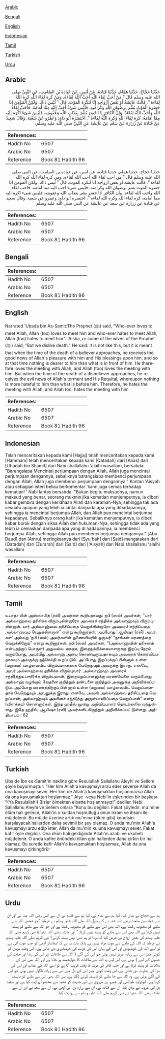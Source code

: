 [Arabic](#arabic)

[Bengali](#bengali)

[English](#english)

[Indonesian](#indonesian)

[Tamil](#tamil)

[Turkish](#turkish)

[Urdu](#urdu)

## Arabic


<div dir="rtl" lang="ar" style={{fontSize:'larger',backgroundColor:'#f8f9fa',padding:20}}>
حَدَّثَنَا حَجَّاجٌ، حَدَّثَنَا هَمَّامٌ، حَدَّثَنَا قَتَادَةُ، عَنْ أَنَسٍ، عَنْ عُبَادَةَ بْنِ الصَّامِتِ، عَنِ النَّبِيِّ صلى الله عليه وسلم قَالَ ‏"‏ مَنْ أَحَبَّ لِقَاءَ اللَّهِ أَحَبَّ اللَّهُ لِقَاءَهُ، وَمَنْ كَرِهَ لِقَاءَ اللَّهِ كَرِهَ اللَّهُ لِقَاءَهُ ‏"‏‏.‏ قَالَتْ عَائِشَةُ أَوْ بَعْضُ أَزْوَاجِهِ إِنَّا لَنَكْرَهُ الْمَوْتَ‏.‏ قَالَ ‏"‏ لَيْسَ ذَاكَ، وَلَكِنَّ الْمُؤْمِنَ إِذَا حَضَرَهُ الْمَوْتُ بُشِّرَ بِرِضْوَانِ اللَّهِ وَكَرَامَتِهِ، فَلَيْسَ شَىْءٌ أَحَبَّ إِلَيْهِ مِمَّا أَمَامَهُ، فَأَحَبَّ لِقَاءَ اللَّهِ وَأَحَبَّ اللَّهُ لِقَاءَهُ، وَإِنَّ الْكَافِرَ إِذَا حُضِرَ بُشِّرَ بِعَذَابِ اللَّهِ وَعُقُوبَتِهِ، فَلَيْسَ شَىْءٌ أَكْرَهَ إِلَيْهِ مِمَّا أَمَامَهُ، كَرِهَ لِقَاءَ اللَّهِ وَكَرِهَ اللَّهُ لِقَاءَهُ ‏"‏‏.‏ اخْتَصَرَهُ أَبُو دَاوُدَ وَعَمْرٌو عَنْ شُعْبَةَ‏.‏ وَقَالَ سَعِيدٌ عَنْ قَتَادَةَ عَنْ زُرَارَةَ عَنْ سَعْدٍ عَنْ عَائِشَةَ عَنِ النَّبِيِّ صلى الله عليه وسلم‏.‏
</div>
<div style={{backgroundColor:'#f8f9fa',padding:20, marginBottom: 10}}><table> <thead> <tr> <th>References:</th> <th></th> </tr> </thead> <tbody><tr><td>Hadith No</td><td>6507</td></tr><tr><td>Arabic No</td><td>6507</td></tr><tr><td>Reference</td><td>Book 81 Hadith 96</td></tr></tbody></table></div>


<div dir="rtl" lang="ar" style={{fontSize:'larger',backgroundColor:'#f8f9fa',padding:20}}>
حدثنا حجاج، حدثنا همام، حدثنا قتادة، عن انس، عن عبادة بن الصامت، عن النبي صلى الله عليه وسلم قال " من احب لقاء الله احب الله لقاءه، ومن كره لقاء الله كره الله لقاءه ". قالت عايشة او بعض ازواجه انا لنكره الموت. قال " ليس ذاك، ولكن المومن اذا حضره الموت بشر برضوان الله وكرامته، فليس شىء احب اليه مما امامه، فاحب لقاء الله واحب الله لقاءه، وان الكافر اذا حضر بشر بعذاب الله وعقوبته، فليس شىء اكره اليه مما امامه، كره لقاء الله وكره الله لقاءه ". اختصره ابو داود وعمرو عن شعبة. وقال سعيد عن قتادة عن زرارة عن سعد عن عايشة عن النبي صلى الله عليه وسلم
</div>
<div style={{backgroundColor:'#f8f9fa',padding:20, marginBottom: 10}}><table> <thead> <tr> <th>References:</th> <th></th> </tr> </thead> <tbody><tr><td>Hadith No</td><td>6507</td></tr><tr><td>Arabic No</td><td>6507</td></tr><tr><td>Reference</td><td>Book 81 Hadith 96</td></tr></tbody></table></div>

## Bengali


<div dir="ltr" lang="bn" style={{fontSize:'larger',backgroundColor:'#f8f9fa',padding:20}}>

</div>
<div style={{backgroundColor:'#f8f9fa',padding:20, marginBottom: 10}}><table> <thead> <tr> <th>References:</th> <th></th> </tr> </thead> <tbody><tr><td>Hadith No</td><td>6507</td></tr><tr><td>Arabic No</td><td>6507</td></tr><tr><td>Reference</td><td>Book 81 Hadith 96</td></tr></tbody></table></div>

## English


<div dir="ltr" lang="en" style={{fontSize:'larger',backgroundColor:'#f8f9fa',padding:20}}>
Narrated 'Ubada bin As-Samit:The Prophet (ﷺ) said, "Who-ever loves to meet Allah, Allah (too) loves to meet him and who-ever hates to meet Allah, Allah (too) hates to meet him". 'Aisha, or some of the wives of the Prophet (ﷺ) said, "But we dislike death." He said: It is not like this, but it is meant that when the time of the death of a believer approaches, he receives the good news of Allah's pleasure with him and His blessings upon him, and so at that time nothing is dearer to him than what is in front of him. He therefore loves the meeting with Allah, and Allah (too) loves the meeting with him. But when the time of the death of a disbeliever approaches, he receives the evil news of Allah's torment and His Requital, whereupon nothing is more hateful to him than what is before him. Therefore, he hates the meeting with Allah, and Allah too, hates the meeting with him
</div>
<div style={{backgroundColor:'#f8f9fa',padding:20, marginBottom: 10}}><table> <thead> <tr> <th>References:</th> <th></th> </tr> </thead> <tbody><tr><td>Hadith No</td><td>6507</td></tr><tr><td>Arabic No</td><td>6507</td></tr><tr><td>Reference</td><td>Book 81 Hadith 96</td></tr></tbody></table></div>

## Indonesian


<div dir="ltr" lang="id" style={{fontSize:'larger',backgroundColor:'#f8f9fa',padding:20}}>
Telah menceritakan kepada kami [Hajjaj] telah menceritakan kepada kami [Hammam] telah menceritakan kepada kami [Qatadah] dari [Anas] dari [Ubadah bin Shamit] dari Nabi shallallahu 'alaihi wasallam, bersabda: "Barangsiapa Mencintai perjumpaan dengan Allah, Allah juga mencintai perjumpaan dengannya, sebaliknya barangsiapa membenci perjumpaan dengan Allah, Allah juga membenci perjumpaan dengannya." Kontan 'Aisyah atau sebagian isteri beliau berkomentar 'kami juga cemas terhadap kematian! ' Nabi lantas bersabda: "Bukan begitu maksudnya, namun maksud yang benar, seorang mukmin jika kematian menjemputnya, ia diberi kabar gembira dengan keridhaan Allah dan karamah-Nya, sehingga tak ada sesuatu apapun yang lebih ia cintai daripada apa yang dihadapannya, sehingga ia mencintai berjumpa Allah, dan Allah pun mencintai berjumpa kepadanya. Sebaliknya orang kafir jika kematian menjemputnya, ia diberi kabar buruk dengan siksa Allah dan hukuman-Nya, sehingga tidak ada yang lebih ia cemaskan daripada apa yang di hadapannya, ia membenci berjumpa Allah, sehingga Allah pun membenci berjumpa dengannya." [Abu Daud] dan [Amru] meringkasnya dari [Syu'bah] dan [Said] mengatakan dari [Qatadah] dari [Zurarah] dari [Sa'd] dari ['Aisyah] dari Nabi shallallahu 'alaihi wasallam
</div>
<div style={{backgroundColor:'#f8f9fa',padding:20, marginBottom: 10}}><table> <thead> <tr> <th>References:</th> <th></th> </tr> </thead> <tbody><tr><td>Hadith No</td><td>6507</td></tr><tr><td>Arabic No</td><td>6507</td></tr><tr><td>Reference</td><td>Book 81 Hadith 96</td></tr></tbody></table></div>

## Tamil


<div dir="ltr" lang="ta" style={{fontSize:'larger',backgroundColor:'#f8f9fa',padding:20}}>
உபாதா பின் அஸ்ஸாமித் (ரலி) அவர்கள் கூறியதாவது: நபி (ஸல்) அவர்கள், “யார் அல்லாஹ்வை தரிசிக்க விரும்புகின்றாரோ அவரைச் சந்திக்க அல்லாஹ்வும் விரும்புகின்றான். யார் அல்லாஹ்வை தரிசிப்பதை வெறுக்கின்றாரோ அவரைச் சந்திப்பதை அல்லாஹ்வும் வெறுக்கின்றான்” என்று கூறினார்கள். அப்போது ‘ஆயிஷா (ரலி) அவர்கள்’ அல்லது ‘நபி (ஸல்) அவர்களின் துணைவியரில் ஒருவர்’ “நாங்கள் மரணத்தை வெறுக்கிறோம்” என்று கூறினார்கள். நபி (ஸல்) அவர்கள், “(அல்லாஹ்வின் தரிசனம் என்பதற்குப் பொருள்) அதுவல்ல. மாறாக, இறைநம்பிக்கையாளருக்கு இறப்பு நேரம் வரும்போது, அவர்மீது அல்லாஹ் அன்பு கொண்டிருப்பதாகவும் அவரைக் கௌரவிப்பதாகவும் அவருக்கு நற்செய்தி கூறப்படும். அப்போது இறப்புக்குப் பின்னால் உள்ள (மறுமை) வாழ்வைவிட விருப்பமானதாக வேறெதுவும் அவருக்கு இராது. எனவே, அவர் அல்லாஹ்வை தரிசிக்க விரும்புவார். அல்லாஹ்வும் அவரைச் சந்தி(த்துஉபசரி)க்க விரும்புவான். இறைமறுப்பாளனுக்கு மரணவேளை வரும்போது, அல்லாஹ் வழங்கும் வேதனை குறித்தும் தண்டனை குறித்தும் அவனுக்கு அறிவிக்கப்படும். அப்போது மரணத்திற்குப் பின்னால் உள்ள (மறுமை) வாழ்வைவிட வெறுப்பானதாக வேறெதுவும் அவனுக்கு இராது. எனவே, அவன் அல்லாஹ்வை தரிசிப்பதை வெறுப்பான்; அல்லாஹ்வும் அவனைச் சந்தி(த்து அருள்பாலி)ப்பதை வெறுப்பான்” என்று (விளக்கம்) சொன்னார்கள். இந்த ஹதீஸ் மூன்று அறிவிப்பாளர் தொடர்களில் வந்துள்ளது. இதே ஹதீஸ், ஆயிஷா (ரலி) அவர்களிடமிருந்தும் அறிவிக்கப்பட் டுள்ளது. அத்தியாயம் : 82
</div>
<div style={{backgroundColor:'#f8f9fa',padding:20, marginBottom: 10}}><table> <thead> <tr> <th>References:</th> <th></th> </tr> </thead> <tbody><tr><td>Hadith No</td><td>6507</td></tr><tr><td>Arabic No</td><td>6507</td></tr><tr><td>Reference</td><td>Book 81 Hadith 96</td></tr></tbody></table></div>

## Turkish


<div dir="ltr" lang="tr" style={{fontSize:'larger',backgroundColor:'#f8f9fa',padding:20}}>
Ubaıde İbn es-Samit'in nakline göre Resulullah Sallallahu Aleyhi ve Sellem şöyle buyurmuştur: "Her kim Allah'a kavuşmayı arzu eder severse Allah da ona kavuşmayı sever. Her kim de Allah'a kavuşmaktan hoşlanmazsa Allah da ona kavuşmaktan hoşlanmaz." Aişe -veya Nebi'in eşlerinden bir başkası- "(Ya Resulallah!) Bizler ölmekten elbette hoşlanmayız!" dediler. Nebi Sallallahu Aleyhi ve Sellem onlara "Konu bu değildir. Fakat şöyledir: mu'mine ölüm hali gelince, Allah'ın o kuldan hoşnutluğu onun ikram ve ihsanı ile müjdelenir. Bu müjde üzerine artık mu'mine (ölüm gibi) kendisini karşılayacak hallerden daha sevimli bir şey olamaz. O anda mu'min Allah'a kavuşmayı arzu edip ister, Allah da mu'min kuluna kavuşmayı sever. Fakat kafir öyle değildir. Ona ölüm hali geldiğinde Allah'ın azabı ve ukubeti müjdelenir. O anda kafire önündeki ölüm gibi hallerden daha çirkin bir hal olamaz. Bu suretle kafir Allah'a kavuşmaktan hoşlanmaz, Allah da ona kavuşmayı çirkingörür
</div>
<div style={{backgroundColor:'#f8f9fa',padding:20, marginBottom: 10}}><table> <thead> <tr> <th>References:</th> <th></th> </tr> </thead> <tbody><tr><td>Hadith No</td><td>6507</td></tr><tr><td>Arabic No</td><td>6507</td></tr><tr><td>Reference</td><td>Book 81 Hadith 96</td></tr></tbody></table></div>

## Urdu


<div dir="rtl" lang="ur" style={{fontSize:'larger',backgroundColor:'#f8f9fa',padding:20}}>
ہم سے حجاج نے بیان کیا، کہا ہم سے ہمام نے، کہا ہم سے قتادہ نے ان سے انس رضی اللہ عنہ نے اور ان سے عبادہ بن صامت رضی اللہ عنہ نے کہ رسول اللہ صلی اللہ علیہ وسلم نے فرمایا ”جو شخص اللہ سے ملنے کو محبوب رکھتا ہے، اللہ بھی اس سے ملنے کو محبوب رکھتا ہے اور جو اللہ سے ملنے کو پسند نہیں کرتا ہے اللہ بھی اس سے ملنے کو پسند نہیں کرتا۔“ اور عائشہ رضی اللہ عنہا یا نبی کریم صلی اللہ علیہ وسلم کی بعض ازواج نے عرض کیا کہ مرنا تو ہم بھی نہیں پسند کرتے؟ نبی کریم صلی اللہ علیہ وسلم نے فرمایا کہ اللہ کے ملنے سے موت مراد نہیں ہے بلکہ بات یہ ہے کہ ایماندار آدمی کو جب موت آتی ہے تو اسے اللہ کی خوشنودی اور اس کے یہاں اس کی عزت کی خوشخبری دی جاتی ہے۔ اس وقت مومن کو کوئی چیز اس سے زیادہ عزیز نہیں ہوتی جو اس کے آگے ( اللہ سے ملاقات اور اس کی رضا اور جنت کے حصول کے لیے ) ہوتی ہے، اس لیے وہ اللہ سے ملاقات کا خواہشمند ہو جاتا ہے اور اللہ بھی اس کی ملاقات کو پسند کرتا ہے اور جب کافر کی موت کا وقت قریب آتا ہے تو اسے اللہ کے عذاب اور اس کی سزا کی بشارت دی جاتی ہے، اس وقت کوئی چیز اس کے دل میں اس سے زیادہ ناگوار نہیں ہوتی جو اس کے آگے ہوتی ہے۔ وہ اللہ سے جا ملنے کو ناپسند کرنے لگتا ہے، پس اللہ بھی اس سے ملنے کو ناپسند کرتا ہے۔ ابودواؤد طیالسی اور عمرو بن مرزوق نے اس حدیث کو شعبہ سے مختصراً روایت کیا ہے اور سعید بن ابی عروبہ نے بیان کیا، ان سے قتادہ نے، ان سے زرارہ بن ابی اوفی نے، ان سے سعد نے اور ان سے عائشہ رضی اللہ عنہا نے نبی کریم صلی اللہ علیہ وسلم سے روایت کیا۔
</div>
<div style={{backgroundColor:'#f8f9fa',padding:20, marginBottom: 10}}><table> <thead> <tr> <th>References:</th> <th></th> </tr> </thead> <tbody><tr><td>Hadith No</td><td>6507</td></tr><tr><td>Arabic No</td><td>6507</td></tr><tr><td>Reference</td><td>Book 81 Hadith 96</td></tr></tbody></table></div>